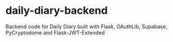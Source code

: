# daily-diary-backend
Backend code for Daily Diary built with Flask, OAuthLib, Supabase, PyCryptodome and Flask-JWT-Extended
